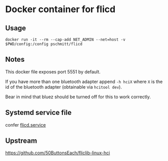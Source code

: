 # Docker container for flicd

## Usage

```
docker run -it --rm --cap-add NET_ADMIN --net=host -v $PWD/config:/config pschmitt/flicd
```

## Notes

This docker file exposes port 5551 by default.

If you have more than one bluetooth adapter append `-h hciX` where `X` is the id
of the bluetooth adapter (obtainable via `hcitool dev`).

Bear in mind that bluez should be turned off for this to work correctly.

## Systemd service file

confer [flicd.service](flicd.service)

## Upstream

https://github.com/50ButtonsEach/fliclib-linux-hci
